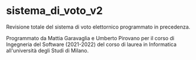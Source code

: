 # sistema_di_voto_v2
 Revisione totale del sistema di voto elettornico programmato in precedenza.

Programmato da Mattia Garavaglia e Umberto Pirovano per il corso di Ingegneria del Software (2021-2022) del corso di 
laurea in Informatica all'università degli Studi di Milano.
